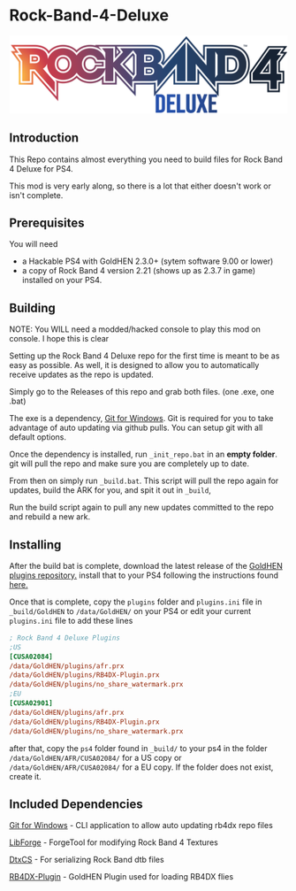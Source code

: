 # Rock-Band-4-Deluxe

![Header Image](dependencies/header.png)

## Introduction

This Repo contains almost everything you need to build files for Rock Band 4 Deluxe for PS4.

This mod is very early along, so there is a lot that either doesn't work or isn't complete.

## Prerequisites

You will need

- a Hackable PS4 with GoldHEN 2.3.0+ (sytem software 9.00 or lower)
- a copy of Rock Band 4 version 2.21 (shows up as 2.3.7 in game) installed on your PS4.

## Building

NOTE: You WILL need a modded/hacked console to play this mod on console. I hope this is clear

Setting up the Rock Band 4 Deluxe repo for the first time is meant to be as easy as possible.
As well, it is designed to allow you to automatically receive updates as the repo is updated.

Simply go to the Releases of this repo and grab both files. (one .exe, one .bat)

The exe is a dependency, [Git for Windows](https://gitforwindows.org/).
Git is required for you to take advantage of auto updating via github pulls.
You can setup git with all default options.

Once the dependency is installed, run `_init_repo.bat` in an **empty folder**. git will pull the repo and make sure you are completely up to date.

From then on simply run `_build.bat`. This script will pull the repo again for updates, build the ARK for you, and spit it out in `_build`,

Run the build script again to pull any new updates committed to the repo and rebuild a new ark.

## Installing

After the build bat is complete, download the latest release of the [GoldHEN plugins repository.](https://github.com/GoldHEN/GoldHEN_Plugins_Repository/releases/latest) install that to your PS4 following the instructions found [here.](https://github.com/GoldHEN/GoldHEN_Plugins_Repository#getting-started)

Once that is complete, copy the `plugins` folder and `plugins.ini` file in `_build/GoldHEN` to `/data/GoldHEN/` on your PS4 or edit your current `plugins.ini` file to add these lines

```ini
; Rock Band 4 Deluxe Plugins
;US
[CUSA02084]
/data/GoldHEN/plugins/afr.prx
/data/GoldHEN/plugins/RB4DX-Plugin.prx
/data/GoldHEN/plugins/no_share_watermark.prx
;EU
[CUSA02901]
/data/GoldHEN/plugins/afr.prx
/data/GoldHEN/plugins/RB4DX-Plugin.prx
/data/GoldHEN/plugins/no_share_watermark.prx
```

after that, copy the `ps4` folder found in `_build/` to your ps4 in the folder `/data/GoldHEN/AFR/CUSA02084/` for a US copy or `/data/GoldHEN/AFR/CUSA02084/` for a EU copy. If the folder does not exist, create it.

## Included Dependencies

[Git for Windows](https://gitforwindows.org/) - CLI application to allow auto updating rb4dx repo files

[LibForge](https://github.com/mtolly/LibForge) - ForgeTool for modifying Rock Band 4 Textures

[DtxCS](https://github.com/InvoxiPlayGames/DtxCS) - For serializing Rock Band dtb files

[RB4DX-Plugin](https://github.com/LlysiX/RB4DX-Plugin) - GoldHEN Plugin used for loading RB4DX flies

